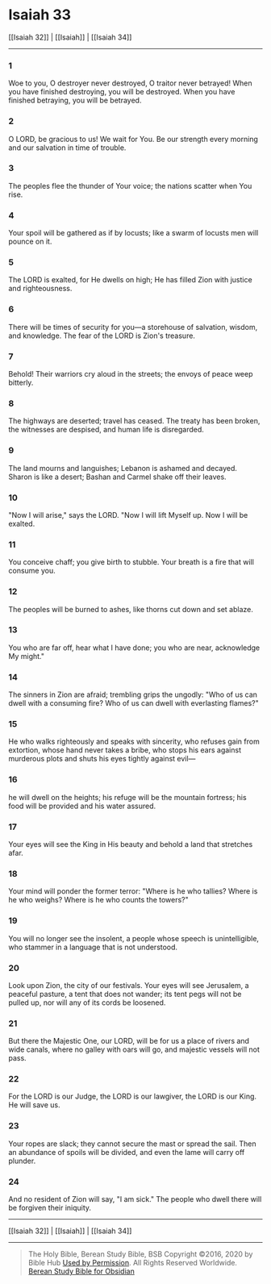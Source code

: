 # Isaiah 33

[[Isaiah 32]] | [[Isaiah]] | [[Isaiah 34]]

---

### 1
Woe to you, O destroyer never destroyed, O traitor never betrayed! When you have finished destroying, you will be destroyed. When you have finished betraying, you will be betrayed.

### 2
O LORD, be gracious to us! We wait for You. Be our strength every morning and our salvation in time of trouble.

### 3
The peoples flee the thunder of Your voice; the nations scatter when You rise.

### 4
Your spoil will be gathered as if by locusts; like a swarm of locusts men will pounce on it.

### 5
The LORD is exalted, for He dwells on high; He has filled Zion with justice and righteousness.

### 6
There will be times of security for you—a storehouse of salvation, wisdom, and knowledge. The fear of the LORD is Zion's treasure.

### 7
Behold! Their warriors cry aloud in the streets; the envoys of peace weep bitterly.

### 8
The highways are deserted; travel has ceased. The treaty has been broken, the witnesses are despised, and human life is disregarded.

### 9
The land mourns and languishes; Lebanon is ashamed and decayed. Sharon is like a desert; Bashan and Carmel shake off their leaves.

### 10
"Now I will arise," says the LORD. "Now I will lift Myself up. Now I will be exalted.

### 11
You conceive chaff; you give birth to stubble. Your breath is a fire that will consume you.

### 12
The peoples will be burned to ashes, like thorns cut down and set ablaze.

### 13
You who are far off, hear what I have done; you who are near, acknowledge My might."

### 14
The sinners in Zion are afraid; trembling grips the ungodly: "Who of us can dwell with a consuming fire? Who of us can dwell with everlasting flames?"

### 15
He who walks righteously and speaks with sincerity, who refuses gain from extortion, whose hand never takes a bribe, who stops his ears against murderous plots and shuts his eyes tightly against evil—

### 16
he will dwell on the heights; his refuge will be the mountain fortress; his food will be provided and his water assured.

### 17
Your eyes will see the King in His beauty and behold a land that stretches afar.

### 18
Your mind will ponder the former terror: "Where is he who tallies? Where is he who weighs? Where is he who counts the towers?"

### 19
You will no longer see the insolent, a people whose speech is unintelligible, who stammer in a language that is not understood.

### 20
Look upon Zion, the city of our festivals. Your eyes will see Jerusalem, a peaceful pasture, a tent that does not wander; its tent pegs will not be pulled up, nor will any of its cords be loosened.

### 21
But there the Majestic One, our LORD, will be for us a place of rivers and wide canals, where no galley with oars will go, and majestic vessels will not pass.

### 22
For the LORD is our Judge, the LORD is our lawgiver, the LORD is our King. He will save us.

### 23
Your ropes are slack; they cannot secure the mast or spread the sail. Then an abundance of spoils will be divided, and even the lame will carry off plunder.

### 24
And no resident of Zion will say, "I am sick." The people who dwell there will be forgiven their iniquity.

---

[[Isaiah 32]] | [[Isaiah]] | [[Isaiah 34]]

---

> The Holy Bible, Berean Study Bible, BSB
> Copyright &copy;2016, 2020 by Bible Hub
> [Used by Permission](https://berean.bible/terms.htm). All Rights Reserved Worldwide.
> [Berean Study Bible for Obsidian](https://github.com/gapmiss/berean-study-bible-for-obsidian)</small>

